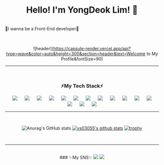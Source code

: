 
<div align=center><h1>Hello! I'm YongDeok Lim! 👋 </h1></div>
<br/> 
<a> 🌱I wanna be a Front-End developer🌱 </a>
<br/> 
<br/> 
<br/> 

<div align=center>

![header](https://capsule-render.vercel.app/api?type=wave&color=auto&height=300&section=header&text=Welcome to My Profile&fontSize=90)
<br/> 
<hr>
<br/> 

### ⚡My Tech Stack⚡ 
<img src="https://img.shields.io/badge/Python-3776AB?style=badge&logo=Python&logoColor=white" style="height : auto; margin-left : 10px; margin-right : 10px;">
<img src="https://img.shields.io/badge/java-007396?style=badge&logo=java&logoColor=white" style="height : auto; margin-left : 10px; margin-right : 10px;">
<img src="https://img.shields.io/badge/javascript-F7DF1E?style=badge&logo=javascript&logoColor=white" style="height : auto; margin-left : 10px; margin-right : 10px;">
<img src="https://img.shields.io/badge/html-E34F26?style=badge&logo=html&logoColor=white" style="height : auto; margin-left : 10px; margin-right : 10px;">
<img src="https://img.shields.io/badge/react-61DAFB?style=badge&logo=react&logoColor=white" style="height : auto; margin-left : 10px; margin-right : 10px;">
<img src="https://img.shields.io/badge/css-1572B6?style=badge&logo=css&logoColor=white" style="height : auto; margin-left : 10px; margin-right : 10px;">
<img src="https://img.shields.io/badge/vue.js-4FC08D?style=badge&logo=vue.js&logoColor=white" style="height : auto; margin-left : 10px; margin-right : 10px;">
<img src="https://img.shields.io/badge/Spring-6DB33F?style=badge&logo=Spring&logoColor=white" style="height : auto; margin-left : 10px; margin-right : 10px;">
<img src="https://img.shields.io/badge/SpringBoot-6DB33F?style=badge&logo=SpringBoot&logoColor=white" style="height : auto; margin-left : 10px; margin-right : 10px;">
<img src="https://img.shields.io/badge/oracle-F80000?style=badge&logo=oracle&logoColor=white" style="height : auto; margin-left : 10px; margin-right : 10px;">
<img src="https://img.shields.io/badge/mysql-4479A1?style=badge&logo=mysql&logoColor=white" style="height : auto; margin-left : 10px; margin-right : 10px;">
<img src="https://img.shields.io/badge/mariaDB-003545?style=badge&logo=mariaDB&logoColor=white" style="height : auto; margin-left : 10px; margin-right : 10px;">
<img src="https://img.shields.io/badge/jquery-0769AD?style=badge&logo=jquery&logoColor=white" style="height : auto; margin-left : 10px; margin-right : 10px;">
<img src="https://img.shields.io/badge/r-276DC3?style=badge&logo=jquery&r=white" style="height : auto; margin-left : 10px; margin-right : 10px;">
<img src="https://img.shields.io/badge/android-3DDC84?style=badge&logo=android&r=white "style="height : auto; margin-left : 10px; margin-right : 10px;">

<br/> 
<hr>
<br/> 

![Anurag's GitHub stats](https://github-readme-stats.vercel.app/api?username=ys03055&show_icons=true&theme=moltack)
[![ys03055's github stats](https://github-readme-stats.vercel.app/api/top-langs/?username=ys03055&show_icons=true&hide_border=true&title_color=004386&icon_color=004386&layout=compact)](https://github.com/ys03055)
[![trophy](https://github-profile-trophy.vercel.app/?username=ys03055&row=1)](https://github.com/ryo-ma/github-profile-trophy)

<br/> 
<hr>
<br/> 
### ✨My SNS✨ 
 <a href="https://www.facebook.com/profile.php?id=100006928805084" target="_blank"><img src="https://img.shields.io/badge/Facebook-1877F2?style=flat-square&logo=Facebook&logoColor=white"/></a>
<a href="https://www.instagram.com/lim_____yd/" target="_blank"><img src="https://img.shields.io/badge/Instragram-E4405F?style=flat-square&logo=Instagram&logoColor=white"/></a>

</div>


<!--
**ys03055/ys03055** is a ✨ _special_ ✨ repository because its `README.md` (this file) appears on your GitHub profile.

Here are some ideas to get you started:

- 🔭 I’m currently working on ...
- 🌱 I’m currently learning ...
- 👯 I’m looking to collaborate on ...
- 🤔 I’m looking for help with ...
- 💬 Ask me about ...
- 📫 How to reach me: ...
- 😄 Pronouns: ...
- ⚡ Fun fact: ...
-->
